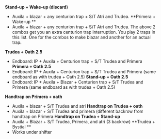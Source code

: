 **Stand-up + Wake-up (discard)**
- Auxila + blazar + any centurion trap + S/T Atri and Trudea.
**Primera + Wake-up **
-  Auxila + blazar + any centurion trap + S/T Atri and Trudea.
The above 2 combos get you an extra centurion trap interruption. You play 2 traps in this list. One for the combos to make blazar and another for an actual trap.

**Trudea + Oath 2.5**
- Endboard: IP + Auxila + Centurion trap + S/T Trudea and Primera
**Primera + Oath 2.5**
- Endboard: IP + Auxila + Centurion trap + S/T Trudea and Primera (same endboard as with trudea + Oath 2.5)
**Stand-up + Oath 2.5** 
- Endboard: IP + Auxila + Blazar + Centurion trap + S/T Trudea and Primera (same endboard as with trudea + Oath 2.5)

**Handtrap on Primera + oath**
- Auxila + blazar + S/T Trudea and atri
**Handtrap on Trudea + oath**
- Auxila + blazar + S/T Trudea and primera (different backrow from handtrap on Primera
**Handtrap on Trudea + Stand-up**
- Auxila + Blazar + S/T Trudea, Primera, and atri (3 backrow)
**Trudea + Bystial **
- Works under shifter